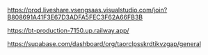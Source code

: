 https://prod.liveshare.vsengsaas.visualstudio.com/join?B808691A41F3E67D3ADFA5FEC3F62A66FB3B

https://bt-production-7150.up.railway.app/

https://supabase.com/dashboard/org/taorclpsskrdtikvzgap/general

